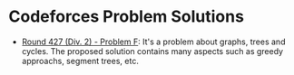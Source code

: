 # Codeforces Problem Solutions

* [Round 427 (Div. 2) - Problem F](CF-427-2-F): It's a problem about graphs, trees and cycles. The proposed solution contains many aspects such as greedy approachs, segment trees, etc. 
